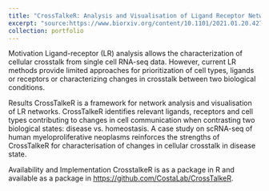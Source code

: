 ```yaml
---
title: "CrossTalkeR: Analysis and Visualisation of Ligand Receptor Networks"
excerpt: "source:https://www.biorxiv.org/content/10.1101/2021.01.20.427390v1<br/><img src='/images/CrossTalkeR.png'>"
collection: portfolio
---
```


Motivation Ligand-receptor (LR) analysis allows the characterization of cellular crosstalk from single cell RNA-seq data. However, current LR methods provide limited approaches for prioritization of cell types, ligands or receptors or characterizing changes in crosstalk between two biological conditions.

Results CrossTalkeR is a framework for network analysis and visualisation of LR networks. CrossTalkeR identifies relevant ligands, receptors and cell types contributing to changes in cell communication when contrasting two biological states: disease vs. homeostasis. A case study on scRNA-seq of human myeloproliferative neoplasms reinforces the strengths of CrossTalkeR for characterisation of changes in cellular crosstalk in disease state.

Availability and Implementation CrosstalkeR is as a package in R and available as a package in https://github.com/CostaLab/CrossTalkeR.
